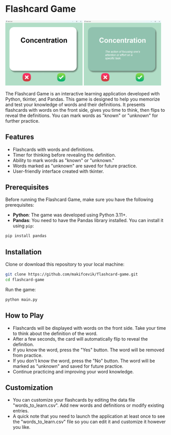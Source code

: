 # Flashcard Game

<img src="./demo2.png" width=48%> <img src="./demo1.png" width=48%>

The Flashcard Game is an interactive learning application developed with Python, tkinter, and Pandas. This game is designed to help you memorize and test your knowledge of words and their definitions. It presents flashcards with words on the front side, gives you time to think, then flips to reveal the definitions. You can mark words as "known" or "unknown" for further practice.


## Features

- Flashcards with words and definitions.
- Timer for thinking before revealing the definition.
- Ability to mark words as "known" or "unknown."
- Words marked as "unknown" are saved for future practice.
- User-friendly interface created with tkinter.

## Prerequisites

Before running the Flashcard Game, make sure you have the following prerequisites:

- **Python**: The game was developed using Python 3.11+.
- **Pandas**: You need to have the Pandas library installed. You can install it using `pip`:

```bash
pip install pandas
```

## Installation

Clone or download this repository to your local machine:

```bash
git clone https://github.com/makifcevik/flashcard-game.git
cd flashcard-game
```

Run the game:

```bash
python main.py
```

## How to Play
- Flashcards will be displayed with words on the front side. Take your time to think about the definition of the word.
- After a few seconds, the card will automatically flip to reveal the definition.
- If you know the word, press the "Yes" button. The word will be removed from practice.
- If you don't know the word, press the "No" button. The word will be marked as "unknown" and saved for future practice.
- Continue practicing and improving your word knowledge.

## Customization

- You can customize your flashcards by editing the data file "words_to_learn.csv". Add new words and definitions or modify existing entries.
- A quick note that you need to launch the application at least once to see the "words_to_learn.csv" file so you can edit it and customize it however you like.
